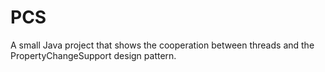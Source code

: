 # PCS
A small Java project that shows the cooperation between threads and the PropertyChangeSupport design pattern.
